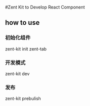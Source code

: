 #Zent Kit to Develop React Component

## how to use

### 初始化组件
zent-kit init zent-tab

### 开发模式
zent-kit dev

### 发布
zent-kit prebulish
